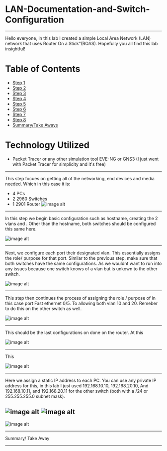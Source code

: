 # LAN-Documentation-and-Switch-Configuration


---
Hello everyone, in this lab I created a simple Local Area Network (LAN) network that uses Router On a Stick"(ROAS). Hopefully you all find this lab insightful!

# Table of Contents

- [Step 1](#step-8-mock-meeting-post-initial-discovery-scan-server-team)
- [Step 2](#step-9-mock-cab-meeting-implementing-remediations)
- [Step 3](#remediation-round-1-outdated-wireshark-removal)
- [Step 4](#remediation-round-2-insecure-protocols--ciphers)
- [Step 5](#remediation-round-3-guest-account-group-membership)
- [Step 6](#remediation-round-4-windows-os-updates)
- [Step 7](#f)
- [Step 8](#f)
- [Summary/Take Aways](#first-cycle-remediation-effort-summary)


# Technology Utilized
- Packet Tracer or any other simulation tool EVE-NG or GNS3 (I just went with Packet Tracer for simplicity and it's free)

---

This step focues on getting all of the networking, end devices and media needed.
Which in this case it is:
- 4 PCs
- 2 2960 Switches
- 1 2901 Router
![image alt](https://github.com/GerardoSierra-IT/LAN-Documentation-and-Switch-Configuration/blob/8570563d5ebda850c463f4b8ef4514a0a9276d47/LAN%20before%20it%20was%20all%20up.jpg)

---
In this step  we begin basic configuration such as hostname, creating the 2 vlans and . Other than the hostname, both switches should be configured this same here.

![image alt](https://github.com/GerardoSierra-IT/LAN-Documentation-and-Switch-Configuration/blob/501f17ffe725f18158f2ccfe4bbb135abcf0894b/Switch%20configurations.jpg)

---
Next, we configure each port their designated vlan. This essentially assigns the role/ purpose for that port. Similar to the previous step, make sure that both switches have the same configurations. As we wouldnt want to run into any issues because one switch knows of a vlan but is unkown to the other switch.

![image alt](https://github.com/GerardoSierra-IT/LAN-Documentation-and-Switch-Configuration/blob/b5685843d71be0b0bf13e8a3eae384267d1b9fac/configuring%20vlans%20on%20ports.jpg)

---
This step then continues the process of assigning the role / purpose of in this case port Fast ethernet 0/5. To allowing both vlan 10 and 20. Remeber to do this on the other switch as well.

![image alt](https://github.com/GerardoSierra-IT/LAN-Documentation-and-Switch-Configuration/blob/b5685843d71be0b0bf13e8a3eae384267d1b9fac/forgotten%20configurations%20for%20SW1.jpg)

---
This should be the last configurations on done on the router. At this

![image alt](https://github.com/GerardoSierra-IT/LAN-Documentation-and-Switch-Configuration/blob/b5685843d71be0b0bf13e8a3eae384267d1b9fac/router%20configurations.jpg)

---
This 

![image alt](https://github.com/GerardoSierra-IT/LAN-Documentation-and-Switch-Configuration/blob/b5685843d71be0b0bf13e8a3eae384267d1b9fac/trunk%20configurations.jpg)

---
Here we assign a static IP address to each PC. You can use any private IP address for this, in this lab I just used 192.168.10.10, 192.168.20.10, And 192.168.10.11, and 192.168.20.11 for the other switch (both with a /24 or 255.255.255.0 subnet mask).

![image alt](https://github.com/GerardoSierra-IT/LAN-Documentation-and-Switch-Configuration/blob/fb53b3a2e7982a11b747ddfeb447bcd106765953/pc%20step1.jpg)
![image alt](https://github.com/GerardoSierra-IT/LAN-Documentation-and-Switch-Configuration/blob/fb53b3a2e7982a11b747ddfeb447bcd106765953/pc%20step%202.jpg)
---


![image alt](https://github.com/GerardoSierra-IT/LAN-Documentation-and-Switch-Configuration/blob/fb53b3a2e7982a11b747ddfeb447bcd106765953/management%20vlan.jpg)

---
Summary/ Take Away


---
